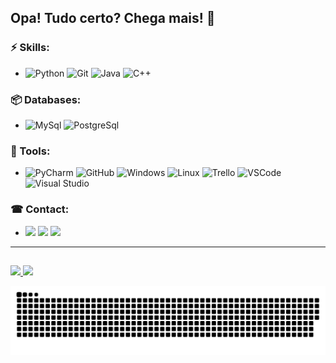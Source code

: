 ## Opa! Tudo certo? Chega mais! 🚀
  
 ### ⚡ Skills:
 - ![Python](https://img.shields.io/badge/-Python-B8860B?&logo=Python&logoColor=FFFFFF) 
 ![Git](https://img.shields.io/badge/-Git-F05032?&logo=git&logoColor=FFFFFF)
 ![Java](https://img.shields.io/badge/-Java-3776AB?&logo=Java&logoColor=FFFFFF)
 ![C++](https://img.shields.io/badge/-C-00BFFF?&logo=C&logoColor=FFFFFF)
 
 ### 📦 Databases:
 - ![MySql](https://img.shields.io/badge/-MySql-003B57?&logo=MySQL&logoColor=FFFFFF)
 ![PostgreSql](https://img.shields.io/badge/-PostgreSql-336791?&logo=postgresql&logoColor=FFFFFF)
 
 ### 🧰 Tools:
 - ![PyCharm](https://img.shields.io/badge/-PyCharm-228B22?&logo=PyCharm&logoColor=FFFFFF)
 ![GitHub](https://img.shields.io/badge/-GitHub-181717?&logo=GitHub&logoColor=FFFFFF)
 ![Windows](https://img.shields.io/badge/-Windows-0078D6?&logo=Windows&logoColor=FFFFFF)
 ![Linux](https://img.shields.io/badge/-Linux-FCC624?&logo=Linux&logoColor=FFFFFF)
 ![Trello](https://img.shields.io/badge/-Trello-0052CC?&logo=Trello&logoColor=FFFFFF)
 ![VSCode](https://img.shields.io/badge/-VSCode-007ACC?&logo=Visual%20Studio%20Code&logoColor=FFFFFF)
 ![Visual Studio](https://img.shields.io/badge/-Visual%20Studio-5C2D91?&logo=Visual%20Studio&logoColor=FFFFFF)
 
 ### ☎ Contact:
 
 
 - <a href="https://www.instagram.com/robeertgr/" target="_blank"><img src="https://img.shields.io/badge/-Instagram-C71585?&logo=Instagram&logoColor=FFFFFF" target="_blank"></a>
 	<a href="https://www.twitch.tv/robeertgr" target="_blank"><img src="https://img.shields.io/badge/-Twitch-5C2D91?&logo=Twitch&logoColor=FFFFFF" target="_blank"></a>
  <a href="https://www.linkedin.com/in/robeertgr" target="_blank"><img src="https://img.shields.io/badge/-Linkedin-1E90FF?&logo=Linkedin&logoColor=FFFFFF" target="_blank"></a> 
 
 <hr>

  
  ##
  
   <div>
  <a href="https://github.com/robeertgr">
  <img height="150em" src="https://github-readme-stats.vercel.app/api?username=robeertgr&show_icons=true&theme=dracula&include_all_commits=true&count_private=true"/>
  <img height="150em" src="https://github-readme-stats.vercel.app/api/top-langs/?username=robeertgr&layout=compact&langs_count=7&theme=dracula"/>
</div>
  
  ![Snake animation](https://github.com/robeertgr/robeertgr/blob/output/github-contribution-grid-snake.svg)
 

